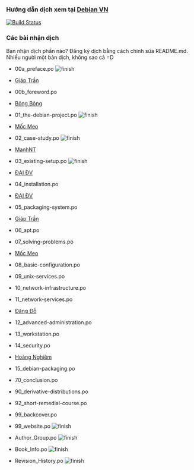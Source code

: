 ﻿### Hướng dẫn dịch xem tại [Debian VN](https://debian-vn.github.io/2016/04/huong-dan-dong-gop-ban-dich-debian-handbook.html)
[![Build Status](https://travis-ci.org/Debian-VN/debian-handbook.svg?branch=master)](https://travis-ci.org/Debian-VN/debian-handbook)
### Các bài nhận dịch
Bạn nhận dịch phần nào? Đăng ký dịch bằng cách chỉnh sửa README.md.
Nhiều người một bản dịch, không sao cả =D

- 00a_preface.po ![finish](http://i.imgur.com/dhvg7Gd.png)
 - [Giáp Trần](https://github.com/TxGVNN)

- 00b_foreword.po
 - [Bông Bông](https://github.com/MathenJee)

- 01_the-debian-project.po ![finish](http://i.imgur.com/dhvg7Gd.png)
 - [Mốc Meo](https://github.com/mocmeo)

- 02_case-study.po ![finish](http://i.imgur.com/dhvg7Gd.png)
 - [ManhNT](https://github.com/zer0-x)

- 03_existing-setup.po ![finish](http://i.imgur.com/dhvg7Gd.png)
 - [ĐẠI ĐV](https://github.com/daikk115)

- 04_installation.po
 - [ĐẠI ĐV](https://github.com/daikk115)

- 05_packaging-system.po
 - [Giáp Trần](https://github.com/TxGVNN)

- 06_apt.po


- 07_solving-problems.po
 - [Mốc Meo](https://github.com/mocmeo)

- 08_basic-configuration.po


- 09_unix-services.po


- 10_network-infrastructure.po


- 11_network-services.po
 - [Đăng Đỗ](https://github.com/dnhdang94)


- 12_advanced-administration.po


- 13_workstation.po


- 14_security.po
 - [Hoàng Nghiêm](https://github.com/hoangktmm)


- 15_debian-packaging.po


- 70_conclusion.po


- 90_derivative-distributions.po


- 92_short-remedial-course.po


- 99_backcover.po


- 99_website.po ![finish](http://i.imgur.com/dhvg7Gd.png)


- Author_Group.po ![finish](http://i.imgur.com/dhvg7Gd.png)


- Book_Info.po ![finish](http://i.imgur.com/dhvg7Gd.png)


- Revision_History.po ![finish](http://i.imgur.com/dhvg7Gd.png)
